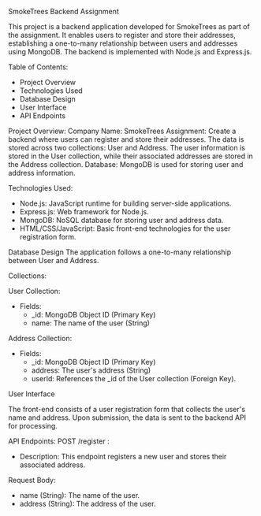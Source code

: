 SmokeTrees Backend Assignment

This project is a backend application developed for SmokeTrees as part of the assignment. It enables users to register and store their addresses, establishing a one-to-many relationship between users and addresses using MongoDB. The backend is implemented with Node.js and Express.js.

Table of Contents:
  - Project Overview
  - Technologies Used
  - Database Design
  - User Interface
  - API Endpoints


Project Overview:
Company Name: SmokeTrees
Assignment: Create a backend where users can register and store their addresses. The data is stored across two collections: User and Address. The user information is stored in the User collection, while their associated addresses are stored in the Address collection.
Database: MongoDB is used for storing user and address information.

Technologies Used:
  - Node.js: JavaScript runtime for building server-side applications.
  - Express.js: Web framework for Node.js.
  - MongoDB: NoSQL database for storing user and address data.
  - HTML/CSS/JavaScript: Basic front-end technologies for the user registration form.


Database Design
The application follows a one-to-many relationship between User and Address.

Collections:

User Collection:
  - Fields:
    - _id: MongoDB Object ID (Primary Key)
    - name: The name of the user (String)

Address Collection:
  - Fields:
    - _id: MongoDB Object ID (Primary Key)
    - address: The user's address (String)
    - userId: References the _id of the User collection (Foreign Key).


User Interface

The front-end consists of a user registration form that collects the user's name and address. Upon submission, the data is sent to the backend API for processing.

API Endpoints:
  POST /register :
  - Description: This endpoint registers a new user and stores their associated address.

Request Body:
  - name (String): The name of the user.
  - address (String): The address of the user.
